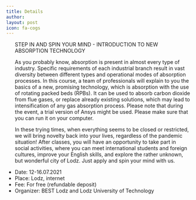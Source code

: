 ```yaml
---
title: Details
author:
layout: post
icon: fa-cogs
---
```

<ul>
  <p>STEP IN AND SPIN YOUR MIND - INTRODUCTION TO NEW ABSORPTION TECHNOLOGY</p>
  <p>
  As you probably know, absorption is present in almost every type of industry. Specific requirements of each industrial branch result in vast diversity between different types    and operational modes of absorption processes. In this course, a team of professionals will explain to you the basics of a new, promising technology, which is absorption with the use of rotating packed beds (RPBs). It can be used to absorb carbon dioxide from flue gases, or replace already existing solutions, which may lead to intensification of any gas absorption process. Please note that during the event, a trial version of Ansys might be used. Please make sure that you can run it on your computer. </p>
  <p>
In these trying times, when everything seems to be closed or restricted, we will bring novelty back into your lives, regardless of the pandemic situation! After classes, you will have an opportunity to take part in social activities, where you can meet international students and foreign cultures, improve your English skills, and explore the rather unknown, but wonderful city of Lodz. Just apply and spin your mind with us.
</p>
  <li>Date: 12-16.07.2021</li>
  <li>Place: Lodz, internet </li>
  <li>Fee: For free (refundable deposit)</li>
  <li>Organizer: BEST Lodz and Lodz University of Technology</li>
</ul>
